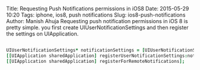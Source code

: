 Title: Requesting Push Notifications permissions in iOS8
Date: 2015-05-29 10:20
Tags: iphone, ios8, push notifications
Slug: ios8-push-notifications
Author: Manish Ahuja
    Requesting push notification permissions in iOS 8 is pretty simple. you first create UIUserNotificationSettings and then register the settings on UIApplication. 

```j
   
UIUserNotificationSettings* notificationSettings = [UIUserNotificationSettings settingsForTypes:(UIUserNotificationTypeAlert | UIUserNotificationTypeBadge | UIUserNotificationTypeSound) categories:nil];
[[UIApplication sharedApplication] registerUserNotificationSettings:notificationSettings];
[[UIApplication sharedApplication] registerForRemoteNotifications];
   
```